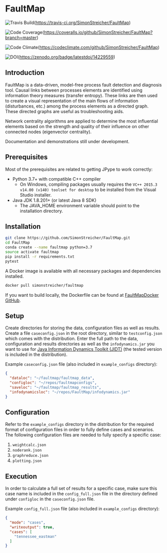 # FaultMap

![Travis Build](https://travis-ci.org/SimonStreicher/FaultMap.png?branch=master "Travis Build Status")(https://travis-ci.org/SimonStreicher/FaultMap)

![Code Coverage](https://coveralls.io/repos/github/SimonStreicher/FaultMap/badge.svg?branch=master "Code Coverage")(https://coveralls.io/github/SimonStreicher/FaultMap?branch=master)

![Code Climate](https://codeclimate.com/github/SimonStreicher/FaultMap/badges/gpa.svg "Code Climate Grade")(https://codeclimate.com/github/SimonStreicher/FaultMap)

![DOI](https://zenodo.org/badge/14229559.svg "DOI")(https://zenodo.org/badge/latestdoi/14229559)

## Introduction

FaultMap is a data-driven, model-free process fault detection and diagnosis tool.
Causal links between processes elements are identified using information theory measures (transfer entropy).
These links are then used to create a visual representation of the main flows of information (disturbances, etc.) among the process elements as a directed graph.
These directed graphs are useful as troubleshooting aids.

Network centrality algorithms are applied to determine the most influential elements based on the strength and quality of their influence on other connected nodes (eigenvector centrality).

Documentation and demonstrations still under development.

## Prerequisites

Most of the prerequisites are related to getting JPype to work correctly:

- Python 3.7+ with compatible C++ compiler
  - On Windows, compiling packages usually requires the `VC++ 2015.3 v14.00 (v140) toolset for desktop` to be installed from the Visual Studio installer.
- Java JDK 1.8.201+ (or latest Java 8 SDK)
  - The JAVA_HOME environment variable should point to the installation directory.

## Installation

```bash
git clone https://github.com/SimonStreicher/FaultMap.git
cd FaultMap
conda create --name faultmap python=3.7
source activate faultmap
pip install -r requirements.txt
pytest
```

A Docker image is available with all necessary packages and dependencies installed.

```bash
docker pull simonstreicher/faultmap
```

If you want to build locally, the Dockerfile can be found at [FaultMapDocker GitHub](https://github.com/SimonStreicher/FaultMapDocker).

## Setup

Create directories for storing the data, configuration files as well as results.
Create a file `caseconfig.json` in the root directory, similar to `testconfig.json` which comes with the distribution.
Enter the full path to the data, configuration and results directories as well as the `infodynamics.jar` you want to use for [Java Information Dynamics Toolkit (JIDT)](https://github.com/jlizier/jidt) (the tested version is included in the distribution).

Example `caseconfig.json` file (also included in `example_configs` directory):

```json
{
  "dataloc": "~/faultmap/faultmap_data",
  "configloc": "~/repos/faultmapconfigs",
  "saveloc": "~/faultmap/faultmap_results",
  "infodynamicsloc": "~/repos/FaultMap/infodynamics.jar"
}
```

## Configuration

Refer to the `example_configs` directory in the distribution for the required format of configuration files in order to fully define cases and scenarios.
The following configuration files are needed to fully specify a specific case:

1. `weightcalc.json`
2. `noderank.json`
3. `graphreduce.json`
4. `plotting.json`

## Execution

In order to calculate a full set of results for a specific case, make sure this case name is included in the `config_full.json` file in the directory defined under `configloc` in the `caseconfig.json` file.

Example `config_full.json` file (also included in `example_configs` directory):

```json
{
  "mode": "cases",
  "writeoutput": true,
  "cases": [
    "tennessee_eastman"
  ]
}
```